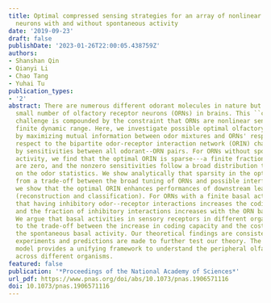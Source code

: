 ```yaml
---
title: Optimal compressed sensing strategies for an array of nonlinear olfactory receptor
  neurons with and without spontaneous activity
date: '2019-09-23'
draft: false
publishDate: '2023-01-26T22:00:05.438759Z'
authors:
- Shanshan Qin
- Qianyi Li
- Chao Tang
- Yuhai Tu
publication_types:
- '2'
abstract: There are numerous different odorant molecules in nature but only a relatively
  small number of olfactory receptor neurons (ORNs) in brains. This ``compressed sensing''
  challenge is compounded by the constraint that ORNs are nonlinear sensors with a
  finite dynamic range. Here, we investigate possible optimal olfactory coding strategies
  by maximizing mutual information between odor mixtures and ORNs' responses with
  respect to the bipartite odor-receptor interaction network (ORIN) characterized
  by sensitivities between all odorant--ORN pairs. For ORNs without spontaneous (basal)
  activity, we find that the optimal ORIN is sparse---a finite fraction of sensitives
  are zero, and the nonzero sensitivities follow a broad distribution that depends
  on the odor statistics. We show analytically that sparsity in the optimal ORIN originates
  from a trade-off between the broad tuning of ORNs and possible interference. Furthermore,
  we show that the optimal ORIN enhances performances of downstream learning tasks
  (reconstruction and classification). For ORNs with a finite basal activity, we find
  that having inhibitory odor--receptor interactions increases the coding capacity
  and the fraction of inhibitory interactions increases with the ORN basal activity.
  We argue that basal activities in sensory receptors in different organisms are due
  to the trade-off between the increase in coding capacity and the cost of maintaining
  the spontaneous basal activity. Our theoretical findings are consistent with existing
  experiments and predictions are made to further test our theory. The optimal coding
  model provides a unifying framework to understand the peripheral olfactory systems
  across different organisms.
featured: false
publication: '*Proceedings of the National Academy of Sciences*'
url_pdf: https://www.pnas.org/doi/abs/10.1073/pnas.1906571116
doi: 10.1073/pnas.1906571116
---
```


